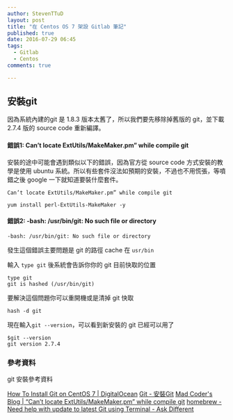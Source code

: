 ```yaml
---
author: StevenTTuD
layout: post
title: "在 Centos OS 7 架設 Gitlab 筆記"
published: true
date: 2016-07-29 06:45
tags:
  - Gitlab
  - Centos
comments: true

---
```

## 安裝git

因為系統內建的git 是 1.8.3 版本太舊了，所以我們要先移除掉舊版的 git，並下載 2.7.4 版的 source code 重新編譯。


#### 錯誤1: Can’t locate ExtUtils/MakeMaker.pm” while compile git

安裝的途中可能會遇到類似以下的錯誤，因為官方從 source code 方式安裝的教學是使用 ubuntu 系統。所以有些套件沒法如預期的安裝，不過也不用慌張，等噴錯之後 google 一下就知道要裝什麼套件。

```
Can’t locate ExtUtils/MakeMaker.pm” while compile git
```

```
yum install perl-ExtUtils-MakeMaker -y
```

#### 錯誤2: -bash: /usr/bin/git: No such file or directory

```
-bash: /usr/bin/git: No such file or directory
```

發生這個錯誤主要問題是 git 的路徑 cache 在 `usr/bin`

輸入 `type git` 後系統會告訴你你的 git 目前快取的位置

```
type git
git is hashed (/usr/bin/git)
```

要解決這個問題你可以重開機或是清掉 git 快取

```
hash -d git
```

現在輸入`git --version`，可以看到新安裝的 git 已經可以用了

```
$git --version
git version 2.7.4
```



### 參考資料

git 安裝參考資料

[How To Install Git on CentOS 7 | DigitalOcean](https://www.digitalocean.com/community/tutorials/how-to-install-git-on-centos-7)
[Git - 安裝Git](https://git-scm.com/book/zh-tw/v1/%E9%96%8B%E5%A7%8B-%E5%AE%89%E8%A3%9DGit)
[Mad Coder's Blog | “Can’t locate ExtUtils/MakeMaker.pm” while compile git](https://madcoda.com/2013/09/cant-locate-extutilsmakemaker-pm-while-compile-git/)
[homebrew - Need help with update to latest Git using Terminal - Ask Different](http://apple.stackexchange.com/questions/162591/need-help-with-update-to-latest-git-using-terminal)